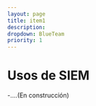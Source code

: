 ```yaml
---
layout: page
title: item1
description: 
dropdown: BlueTeam
priority: 1
---
```


# Usos de SIEM
-....(En construcción)
